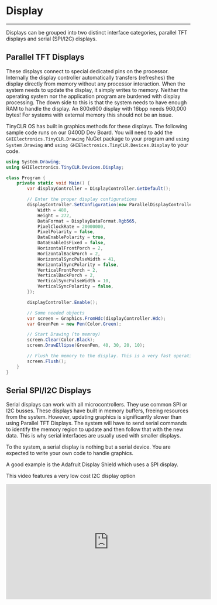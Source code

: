 # Display
---
Displays can be grouped into two distinct interface categories, parallel TFT displays and serial (SPI/I2C) displays.

## Parallel TFT Displays
These displays connect to special dedicated pins on the processor. Internally the display controller automatically transfers (refreshes) the display directly from memory without any processor interaction. When the system needs to update the display, it simply writes to memory. Neither the operating system nor the application program are burdened with display processing. The down side to this is that the system needs to have enough RAM to handle the display. An 800x600 display with 16bpp needs 960,000 bytes! For systems with external memory this should not be an issue.

TinyCLR OS has built in graphics methods for these displays. The following sample code runs on our G400D Dev Board. You will need to add the `GHIElectronics.TinyCLR.Drawing` NuGet package to your program and `using System.Drawing` and `using GHIElectronics.TinyCLR.Devices.Display` to your code.

```csharp
using System.Drawing;
using GHIElectronics.TinyCLR.Devices.Display;

class Program {
    private static void Main() {
        var displayController = DisplayController.GetDefault();

        // Enter the proper display configurations
        displayController.SetConfiguration(new ParallelDisplayControllerSettings {
            Width = 480,
            Height = 272,
            DataFormat = DisplayDataFormat.Rgb565,
            PixelClockRate = 20000000,
            PixelPolarity = false,
            DataEnablePolarity = true,
            DataEnableIsFixed = false,
            HorizontalFrontPorch = 2,
            HorizontalBackPorch = 2,
            HorizontalSyncPulseWidth = 41,
            HorizontalSyncPolarity = false,
            VerticalFrontPorch = 2,
            VerticalBackPorch = 2,
            VerticalSyncPulseWidth = 10,
            VerticalSyncPolarity = false,
        });

        displayController.Enable();

        // Some needed objects
        var screen = Graphics.FromHdc(displayController.Hdc);
        var GreenPen = new Pen(Color.Green);

        // Start Drawing (to memroy)
        screen.Clear(Color.Black);
        screen.DrawEllipse(GreenPen, 40, 30, 20, 10);

        // Flush the memory to the display. This is a very fast operation.
        screen.Flush();
    }
}

```

## Serial SPI/I2C Displays
Serial displays can work with all microcontrollers. They use common SPI or I2C busses. These displays have built in memory buffers, freeing resources from the system. However, updating graphics is significantly slower than using Parallel TFT Displays. The system will have to send serial commands to identify the memory region to update and then follow that with the new data. This is why serial interfaces are usually used with smaller displays.

To the system, a serial display is nothing but a serial device. You are expected to write your own code to handle graphics.

A good example is the Adafruit Display Shield which uses a SPI display.

This video features a very low cost I2C display option

<iframe width="560" height="315" src="https://www.youtube.com/embed/CL-nSqaGVaw" frameborder="0" allowfullscreen></iframe>
